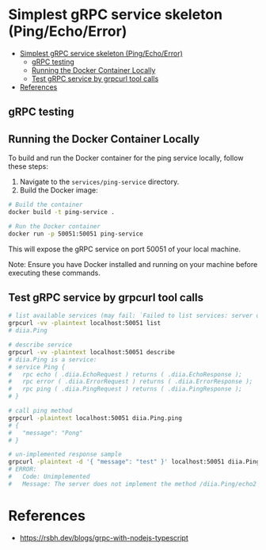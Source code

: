 # Simplest gRPC service skeleton (Ping/Echo/Error)

- [Simplest gRPC service skeleton (Ping/Echo/Error)](#simplest-grpc-service-skeleton-pingechoerror)
  - [gRPC testing](#grpc-testing)
  - [Running the Docker Container Locally](#running-the-docker-container-locally)
  - [Test gRPC service by grpcurl tool calls](#test-grpc-service-by-grpcurl-tool-calls)
- [References](#references)

## gRPC testing

## Running the Docker Container Locally

To build and run the Docker container for the ping service locally, follow these steps:

1. Navigate to the `services/ping-service` directory.
2. Build the Docker image:

```bash
# Build the container
docker build -t ping-service .

# Run the Docker container
docker run -p 50051:50051 ping-service
```

This will expose the gRPC service on port 50051 of your local machine.

Note: Ensure you have Docker installed and running on your machine before executing these commands.

## Test gRPC service by grpcurl tool calls

```bash
# list available services (may fail: `Failed to list services: server does not support the reflection API`)
grpcurl -vv -plaintext localhost:50051 list
# diia.Ping

# describe service
grpcurl -vv -plaintext localhost:50051 describe
# diia.Ping is a service:
# service Ping {
#   rpc echo ( .diia.EchoRequest ) returns ( .diia.EchoResponse );
#   rpc error ( .diia.ErrorRequest ) returns ( .diia.ErrorResponse );
#   rpc ping ( .diia.PingRequest ) returns ( .diia.PingResponse );
# }

# call ping method
grpcurl -plaintext localhost:50051 diia.Ping.ping
# {
#   "message": "Pong"
# }

# un-implemented response sample
grpcurl -plaintext -d '{ "message": "test" }' localhost:50051 diia.Ping.echo2
# ERROR:
#   Code: Unimplemented
#   Message: The server does not implement the method /diia.Ping/echo2
```

# References

- https://rsbh.dev/blogs/grpc-with-nodejs-typescript